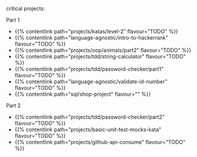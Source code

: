 critical projects:


Part 1

- {{% contentlink path="projects/katas/level-2" flavour="TODO" %}}
- {{% contentlink path="language-agnostic/intro-to-hackerrank" flavour="TODO" %}}
- {{% contentlink path="projects/oop/animals/part2"  flavour="TODO" %}}
- {{% contentlink path="projects/tdd/string-calculator" flavour="TODO" %}}
- {{% contentlink path="projects/tdd/password-checker/part1" flavour="TODO" %}}
- {{% contentlink path="language-agnostic/validate-id-number" flavour="TODO" %}}
- {{% contentlink path="sql/shop-project" flavour="" %}}


Part 2

- {{% contentlink path="projects/tdd/password-checker/part2" flavour="TODO" %}}
- {{% contentlink path="projects/basic-unit-test-mocks-kata" flavour="TODO" %}}
- {{% contentlink path="projects/github-api-consume" flavour="TODO" %}}
